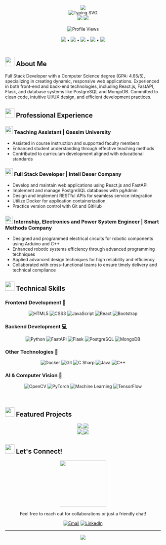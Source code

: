 <!-- Header Banner -->
<div align="center">
  <img src="https://capsule-render.vercel.app/api?type=waving&color=gradient&customColorList=6,12,30&height=200&section=header&text=Shatha%20Altasan&fontSize=80&fontAlignY=35&animation=twinkling&fontColor=white&desc=Full%20Stack%20Developer%20|%20Computer%20Science%20Graduate&descAlignY=55" />
</div>

<div align="center">
  <img src="https://readme-typing-svg.herokuapp.com?font=Fira+Code&weight=600&size=40&pause=1000&color=7520FF&center=true&vCenter=true&width=600&height=100&lines=Hi+%F0%9F%91%8B+I'm+Shatha+Altasan;Passionate+Developer;Problem+Solver" alt="Typing SVG" />
</div>

<div align="center">
  <a href="https://www.linkedin.com/in/shatha-altassan/"><img src="https://img.shields.io/badge/LinkedIn-0077B5?style=for-the-badge&logo=linkedin&logoColor=white"/></a>
  <a href="mailto:shatha.altassan@outlook.com"><img src="https://img.shields.io/badge/Email-0078D4?style=for-the-badge&logo=microsoft-outlook&logoColor=white"/></a>
</div>

<br>

<!-- Profile Views Counter -->
<div align="center">
  <img src="https://komarev.com/ghpvc/?username=ShathaAltassan&style=for-the-badge&color=7520FF" alt="Profile Views" />
</div>

<br>

<!-- Quick Links -->
<div align="center">
  <a href="#-about-me"><img src="https://img.shields.io/badge/About_Me-7520FF?style=for-the-badge"/></a> •
  <a href="#-professional-experience"><img src="https://img.shields.io/badge/Experience-FF2D9C?style=for-the-badge"/></a> •
  <a href="#%EF%B8%8F-technical-skills"><img src="https://img.shields.io/badge/Skills-00C7BD?style=for-the-badge"/></a> •
  <a href="#-featured-projects"><img src="https://img.shields.io/badge/Projects-FFA116?style=for-the-badge"/></a> •
  <a href="#-lets-connect"><img src="https://img.shields.io/badge/Connect-FF5E5B?style=for-the-badge"/></a>
</div>

<br>

## <img src="https://media.giphy.com/media/v1.Y2lkPTc5MGI3NjExMzllM2ZkNjY4YTFjYjJlZGQzOTU3ZmI4OWM2MGVjM2QyZjkxYjM5ZiZlcD12MV9pbnRlcm5hbF9naWZzX2dpZklkJmN0PWc/UVG0BN8TOMKkPOJS6m/giphy.gif" width="30"> About Me

<p align="left">
Full Stack Developer with a Computer Science degree (GPA: 4.65/5), specializing in creating dynamic, responsive web applications. Experienced in both front-end and back-end technologies, including React.js, FastAPI, Flask, and database systems like PostgreSQL and MongoDB. Committed to clean code, intuitive UI/UX design, and efficient development practices.
</p>


## <img src="https://media.giphy.com/media/v1.Y2lkPTc5MGI3NjExYjM4MzQzMDZiZGNkNjg2ZTFhZjYwYjYzYjU5NjA0OGUyYzM3YmU3YiZlcD12MV9pbnRlcm5hbF9naWZzX2dpZklkJmN0PWc/WFZvB7VIXBgiz3oDXE/giphy.gif" width="30"> Professional Experience

### <img src="https://media.giphy.com/media/v1.Y2lkPTc5MGI3NjExOTJjOTQ4YjMtOTU0YS00M2IwLWFhOTYtNGQ5Y2M5ZGYxZjlhJmVwPXYxX2ludGVybmFsX2dpZnNfZ2lmSWQmY3Q9cw/jSKBmKkvo2dPQQtsR1/giphy.gif" width="25"> Teaching Assistant | Qassim University
-  Assisted in course instruction and supported faculty members
-  Enhanced student understanding through effective teaching methods
-  Contributed to curriculum development aligned with educational standards

### <img src="https://media.giphy.com/media/v1.Y2lkPTc5MGI3NjExYjYzNjBkNzYtNTZhMC00ODU1LWE0ZGUtNDc0ZjgwYTJlZGMyJmVwPXYxX2ludGVybmFsX2dpZnNfZ2lmSWQmY3Q9cw/bGgsc5mWoryfgKBx1u/giphy.gif" width="25"> Full Stack Developer | Inteli Dexer Company
-  Develop and maintain web applications using React.js and FastAPI
-  Implement and manage PostgreSQL databases with pgAdmin
-  Design and implement RESTful APIs for seamless service integration
-  Utilize Docker for application containerization
-  Practice version control with Git and GitHub

### <img src="https://media.giphy.com/media/v1.Y2lkPTc5MGI3NjExNjk0YzM5ZDYtYjU0Yy00MTFhLWFhOWUtNDJkNTU4NDk0ZmM5JmVwPXYxX2ludGVybmFsX2dpZnNfZ2lmSWQmY3Q9cw/CuuSHzuc0O166MRfjt/giphy.gif" width="25"> Internship, Electronics and Power System Engineer | Smart Methods Company
-  Designed and programmed electrical circuits for robotic components using Arduino and C++
-  Enhanced robotic systems efficiency through advanced programming techniques
-  Applied advanced design techniques for high reliability and efficiency
-  Collaborated with cross-functional teams to ensure timely delivery and technical compliance

## <img src="https://media.giphy.com/media/v1.Y2lkPTc5MGI3NjExOWQ5YjZhYzEtNDU0Ni00NGE2LWEyY2UtYzFhNTU1NzUyNDUxJmVwPXYxX2ludGVybmFsX2dpZnNfZ2lmSWQmY3Q9cw/QssGEmpkyEOhBCb7e1/giphy.gif" width="30"> Technical Skills

### Frontend Development 🎨
<div align="center">
  
  ![HTML5](https://img.shields.io/badge/HTML5-E34F26?style=for-the-badge&logo=html5&logoColor=white)
  ![CSS3](https://img.shields.io/badge/CSS3-1572B6?style=for-the-badge&logo=css3&logoColor=white)
  ![JavaScript](https://img.shields.io/badge/JavaScript-F7DF1E?style=for-the-badge&logo=javascript&logoColor=black)
  ![React](https://img.shields.io/badge/React-61DAFB?style=for-the-badge&logo=react&logoColor=black)
  ![Bootstrap](https://img.shields.io/badge/Bootstrap-7952B3?style=for-the-badge&logo=bootstrap&logoColor=white)
  
</div>

### Backend Development 💻
<div align="center">
  
  ![Python](https://img.shields.io/badge/Python-3776AB?style=for-the-badge&logo=python&logoColor=white)
  ![FastAPI](https://img.shields.io/badge/FastAPI-009688?style=for-the-badge&logo=fastapi&logoColor=white)
  ![Flask](https://img.shields.io/badge/Flask-000000?style=for-the-badge&logo=flask&logoColor=white)
  ![PostgreSQL](https://img.shields.io/badge/PostgreSQL-336791?style=for-the-badge&logo=postgresql&logoColor=white)
  ![MongoDB](https://img.shields.io/badge/MongoDB-47A248?style=for-the-badge&logo=mongodb&logoColor=white)
  
</div>

### Other Technologies 🔧
<div align="center">
  
  ![Docker](https://img.shields.io/badge/Docker-2496ED?style=for-the-badge&logo=docker&logoColor=white)
  ![Git](https://img.shields.io/badge/Git-F05032?style=for-the-badge&logo=git&logoColor=white)
  ![C Sharp](https://img.shields.io/badge/C%23-239120?style=for-the-badge&logo=c-sharp&logoColor=white)
  ![Java](https://img.shields.io/badge/Java-007396?style=for-the-badge&logo=java&logoColor=white)
  ![C++](https://img.shields.io/badge/C++-00599C?style=for-the-badge&logo=c%2B%2B&logoColor=white)
  
</div>

### AI & Computer Vision 🤖
<div align="center">
  
  ![OpenCV](https://img.shields.io/badge/OpenCV-5C3EE8?style=for-the-badge&logo=opencv&logoColor=white)
  ![PyTorch](https://img.shields.io/badge/PyTorch-EE4C2C?style=for-the-badge&logo=pytorch&logoColor=white)
  ![Machine Learning](https://img.shields.io/badge/Machine_Learning-FF6F00?style=for-the-badge&logo=tensorflow&logoColor=white)
  ![TensorFlow](https://img.shields.io/badge/TensorFlow-FF6F00?style=for-the-badge&logo=tensorflow&logoColor=white)
  
</div>

<br>

## <img src="https://media.giphy.com/media/v1.Y2lkPTc5MGI3NjExYjQ5ZDIzYjYtOTBkNC00MjJjLWI4ZGQtNTY0NjBjMGVlMjI4JmVwPXYxX2ludGVybmFsX2dpZnNfZ2lmSWQmY3Q9cw/LWJ7cKyiWPCnVyuAhT/giphy.gif" width="30"> Featured Projects

<div align="center">
  <a href="https://github.com/ShathaAltassan/FDR-SYSTEM-">
    <img src="https://github-readme-stats.vercel.app/api/pin/?username=ShathaAltassan&repo=FDR-SYSTEM-&theme=midnight-purple" />
  </a>
  <a href="https://github.com/ShathaAltassan/Gamer-X">
    <img src="https://github-readme-stats.vercel.app/api/pin/?username=ShathaAltassan&repo=Gamer-X&theme=midnight-purple" />
  </a>
</div>

<div align="center">
  <a href="https://github.com/ShathaAltassan/PongGame">
    <img src="https://github-readme-stats.vercel.app/api/pin/?username=ShathaAltassan&repo=PongGame&theme=midnight-purple" />
  </a>
  <a href="https://github.com/ShathaAltassan/Portfolio">
    <img src="https://github-readme-stats.vercel.app/api/pin/?username=ShathaAltassan&repo=Portfolio&theme=midnight-purple" />
  </a>
</div>


## <img src="https://media.giphy.com/media/v1.Y2lkPTc5MGI3NjExNjBhMzM5NjQtY2ZjMC00NGYyLWE0ZjAtMjM4ZTUxYjMxZjUxJmVwPXYxX2ludGVybmFsX2dpZnNfZ2lmSWQmY3Q9cw/YnS7j9pwnECXLMrI4t/giphy.gif" width="30"> Let's Connect!

<div align="center">
  <img src="https://media.giphy.com/media/v1.Y2lkPTc5MGI3NjExNjM2YzMyMzY0ZWZjYjY0ZGNmMjFhOGJlNjFhOTcyYTUzYTM4ZjRlNiZlcD12MV9pbnRlcm5hbF9naWZzX2dpZklkJmN0PWc/HQHwvSBSy7s0AXOlWt/giphy.gif" width="150" />
</div>

<div align="center">
  <p>Feel free to reach out for collaborations or just a friendly chat!</p>
  
  [![Email](https://img.shields.io/badge/Email-0078D4?style=for-the-badge&logo=microsoft-outlook&logoColor=white)](mailto:shatha.altassan@outlook.com)
  [![LinkedIn](https://img.shields.io/badge/LinkedIn-0077B5?style=for-the-badge&logo=linkedin&logoColor=white)](https://www.linkedin.com/in/shatha-altassan/)
</div>

---

<!-- Footer -->
<div align="center">
  <img src="https://capsule-render.vercel.app/api?type=waving&color=gradient&customColorList=6,12,30&height=100&section=footer" />
</div>

